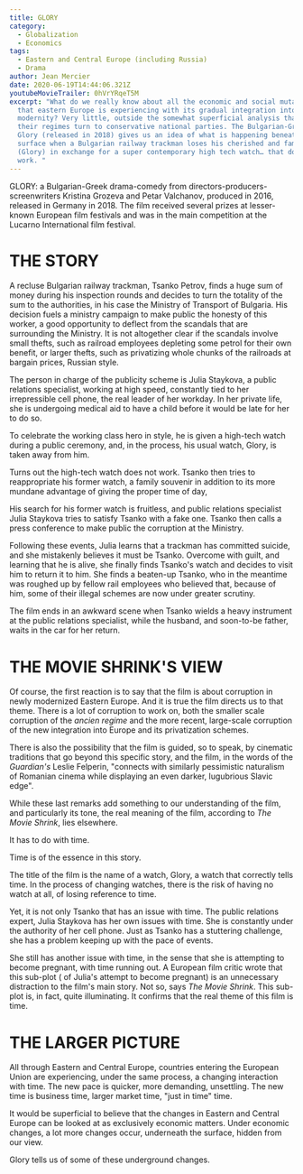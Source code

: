 ```yaml
---
title: GLORY
category:
  - Globalization
  - Economics
tags:
  - Eastern and Central Europe (including Russia)
  - Drama
author: Jean Mercier
date: 2020-06-19T14:44:06.321Z
youtubeMovieTrailer: 0hVrYRqeT5M
excerpt: "What do we really know about all the economic and social mutations
  that eastern Europe is experiencing with its gradual integration into European
  modernity? Very little, outside the somewhat superficial analysis that some of
  their regimes turn to conservative national parties. The Bulgarian-Greek film
  Glory (released in 2018) gives us an idea of what is happening beneath the
  surface when a Bulgarian railway trackman loses his cherished and family watch
  (Glory) in exchange for a super contemporary high tech watch… that does not
  work. "
---
```

GLORY: a Bulgarian-Greek drama-comedy from directors-producers-screenwriters Kristina Grozeva and Petar Valchanov, produced in 2016, released in Germany in 2018. The film received several prizes at lesser-known European film festivals and was in the main competition at the Lucarno International film festival.

# THE STORY

A recluse Bulgarian railway trackman, Tsanko Petrov, finds a huge sum of money during his inspection rounds and decides to turn the totality of the sum to the authorities, in his case the Ministry of Transport of Bulgaria. His decision fuels a ministry campaign to make public the honesty of this worker, a good opportunity to deflect from the scandals that are surrounding the Ministry. It is not altogether clear if the scandals involve small thefts, such as railroad employees depleting some petrol for their own benefit, or larger thefts, such as privatizing whole chunks of the railroads at bargain prices, Russian style.

The person in charge of the publicity scheme is Julia Staykova, a public relations specialist, working at high speed, constantly tied to her irrepressible cell phone, the real leader of her workday. In her private life, she is undergoing medical aid to have a child before it would be late for her to do so.

To celebrate the working class hero in style, he is given a high-tech watch during a public ceremony, and, in the process, his usual watch, Glory, is taken away from him.

Turns out the high-tech watch does not work. Tsanko then tries to reappropriate his former watch, a family souvenir in addition to its more mundane advantage of giving the proper time of day,

His search for his former watch is fruitless, and public relations specialist Julia Staykova tries to satisfy Tsanko with a fake one. Tsanko then calls a press conference to make public the corruption at the Ministry.

Following these events, Julia learns that a trackman has committed suicide, and she mistakenly believes it must be Tsanko. Overcome with guilt, and learning that he is alive, she finally finds Tsanko's watch and decides to visit him to return it to him. She finds a beaten-up Tsanko, who in the meantime was roughed up by fellow rail employees who believed that, because of him, some of their illegal schemes are now under greater scrutiny.

The film ends in an awkward scene when Tsanko wields a heavy instrument at the public relations specialist, while the husband, and soon-to-be father, waits in the car for her return.

# THE MOVIE SHRINK'S VIEW

Of course, the first reaction is to say that the film is about corruption in newly modernized Eastern Europe. And it is true the film directs us to that theme. There is a lot of corruption to work on, both the smaller scale corruption of the *ancien regime* and the more recent, large-scale corruption of the new integration into Europe and its privatization schemes.

There is also the possibility that the film is guided, so to speak, by cinematic traditions that go beyond this specific story, and the film, in the words of the *Guardian's* Leslie Felperin, "connects with similarly pessimistic naturalism of Romanian cinema while displaying an even darker, lugubrious Slavic edge".

While these last remarks add something to our understanding of the film, and particularly its tone, the real meaning of the film, according to *The Movie Shrink*, lies elsewhere.

It has to do with time.

Time is of the essence in this story.

The title of the film is the name of a watch, Glory, a watch that correctly tells time. In the process of changing watches, there is the risk of having no watch at all, of losing reference to time.

Yet, it is not only Tsanko that has an issue with time. The public relations expert, Julia Staykova has her own issues with time. She is constantly under the authority of her cell phone. Just as Tsanko has a stuttering challenge, she has a problem keeping up with the pace of events.

She still has another issue with time, in the sense that she is attempting to become pregnant, with time running out. A European film critic wrote that this sub-plot ( of Julia's attempt to become pregnant) is an unnecessary distraction to the film's main story. Not so, says *The Movie Shrink*. This sub-plot is, in fact, quite illuminating. It confirms that the real theme of this film is time.

# THE LARGER PICTURE

All through Eastern and Central Europe, countries entering the European Union are experiencing, under the same process, a changing interaction with time. The new pace is quicker, more demanding, unsettling. The new time is business time, larger market time, "just in time" time.

It would be superficial to believe that the changes in Eastern and Central Europe can be looked at as exclusively economic matters. Under economic changes, a lot more changes occur, underneath the surface, hidden from our view.

Glory tells us of some of these underground changes.